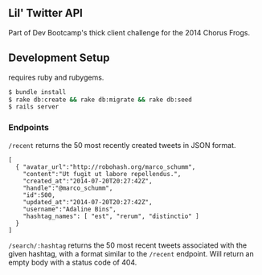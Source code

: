 ## Lil' Twitter API

Part of Dev Bootcamp's thick client challenge for the 2014 Chorus Frogs.

## Development Setup

requires ruby and rubygems.
```sh
$ bundle install
$ rake db:create && rake db:migrate && rake db:seed
$ rails server
```

### Endpoints

`/recent` returns the 50 most recently created tweets in JSON format.

  ```
  [
    { "avatar_url":"http://robohash.org/marco_schumm",
      "content":"Ut fugit ut labore repellendus.",
      "created_at":"2014-07-20T20:27:42Z",
      "handle":"@marco_schumm",
      "id":500,
      "updated_at":"2014-07-20T20:27:42Z",
      "username":"Adaline Bins",
      "hashtag_names": [ "est", "rerum", "distinctio" ]
    }
  ]
  ```

`/search/:hashtag` returns the 50 most recent tweets associated with the given hashtag, with a format similar to the `/recent` endpoint. Will return an empty body with a status code of 404.

